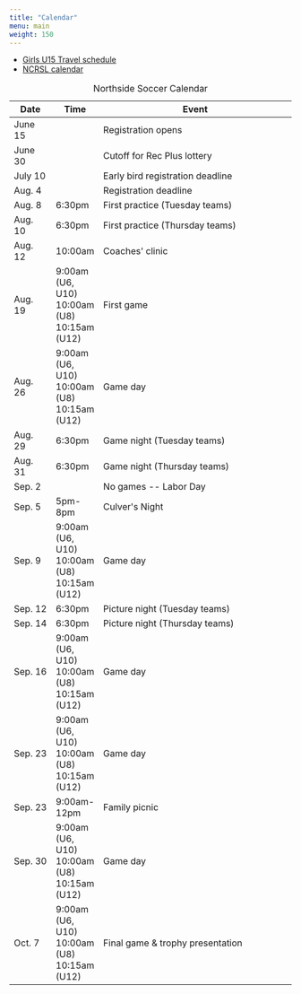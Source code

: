 ```yaml
---
title: "Calendar"
menu: main
weight: 150
---
```


<ul>
  <li><a href="http://events.gotsport.com/events/schedule.aspx?eventid=56646&FieldID=0&applicationID=3832646&action=Go">Girls U15 Travel schedule</a></li>
  <li><a href="http://events.gotsport.com/events/default.aspx?EventID=59343">NCRSL calendar</a>
</ul>

<table class="table">
	<caption align="top">Northside Soccer Calendar</caption>
    <thead>
	<tr>
	    <th width="15%">Date</th>
	    <th width="15%">Time</th>
	    <th width="70%">Event</th>
	</tr>
    </thead>
    <tbody>
	<tr>
	    <td>June 15</td>
	    <td></td>
	    <td>Registration opens</td>
	</tr>
	<tr>
	    <td>June 30</td>
	    <td></td>
	    <td>Cutoff for Rec Plus lottery</td>
	</tr>
	<tr>
	    <td>July 10</td>
	    <td></td>
	    <td>Early bird registration deadline</td>
	</tr>
	<tr>
	    <td>Aug. 4</td>
	    <td></td>
	    <td>Registration deadline</td>
	</tr>
	<tr>
	    <td>Aug. 8</td>
	    <td>6:30pm</td>
	    <td>First practice (Tuesday teams)</td>
	</tr>
	<tr>
	    <td>Aug. 10</9>
	    <td>6:30pm</td>	    
	    <td>First practice (Thursday teams)</td>
	</tr>
	<tr>
	    <td>Aug. 12</td>
	    <td>10:00am</td>
	    <td>Coaches' clinic</td>
	</tr>
	<tr>
	    <td>Aug. 19</td>
	    <td>
		9:00am (U6, U10)<br />
		10:00am (U8)<br />
		10:15am (U12)<br />
	    </td>
	    <td>First game</td>
	</tr>
	<tr>
	    <td>Aug. 26</td>
	    <td>
		9:00am (U6, U10)<br />
		10:00am (U8)<br />
		10:15am (U12)<br />
	    </td>	    
	    <td>Game day</td>
	</tr>
	<tr>
	    <td>Aug. 29</td>
	    <td>6:30pm</td>
	    <td>Game night (Tuesday teams)</td>
	</tr>
	<tr>
	    <td>Aug. 31</td>
	    <td>6:30pm</td>
	    <td>Game night (Thursday teams)</td>
	</tr>
	<tr>
	    <td>Sep. 2</td>
	    <td></td>
	    <td>No games -- Labor Day</td>
	</tr>
	<tr>
	    <td>Sep. 5</td>
	    <td>5pm-8pm</td>
	    <td>Culver's Night</td>
	</tr>
	<tr>
	    <td>Sep. 9</td>
	    <td>
		9:00am (U6, U10)<br />
		10:00am (U8)<br />
		10:15am (U12)<br />
	    </td>	    
	    <td>Game day</td>
	</tr>
	<tr>
	    <td>Sep. 12</td>
	    <td>6:30pm</td>
	    <td>Picture night (Tuesday teams)</td>
	</tr>
	<tr>
	    <td>Sep. 14</td>
	    <td>6:30pm</td>	    
	    <td>Picture night (Thursday teams)</td>
	</tr>
	<tr>
	    <td>Sep. 16</td>
	    <td>
		9:00am (U6, U10)<br />
		10:00am (U8)<br />
		10:15am (U12)<br />
	    </td>	    
	    <td>Game day</td>
	</tr>
	<tr>
	    <td>Sep. 23</td>
	    <td>
		9:00am (U6, U10)<br />
		10:00am (U8)<br />
		10:15am (U12)<br />
	    </td>	    
	    <td>Game day</td>
	</tr>
	<tr>
	    <td>Sep. 23</td>
	    <td>9:00am-12pm</td>
	    <td>Family picnic</td>
	</tr>
	<tr>
	    <td>Sep. 30</td>
	    <td>
		9:00am (U6, U10)<br />
		10:00am (U8)<br />
		10:15am (U12)<br />
	    </td>	    
	    <td>Game day</td>
	</tr>
	<tr>
	    <td>Oct. 7</td>
	    <td>
		9:00am (U6, U10)<br />
		10:00am (U8)<br />
		10:15am (U12)<br />
	    </td>	    
	    <td>Final game &amp; trophy presentation</td></td>
	</tr>
    </tbody>
</table>
